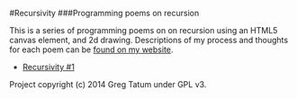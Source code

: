 #Recursivity
###Programming poems on recursion

This is a series of programming poems on on recursion using an HTML5 canvas element, and 2d drawing. Descriptions of my process and thoughts for each poem can be [found on my website](http://gregtatum.com/).

* [Recursivity #1](http://gregtatum.com/poems/recursive/1/)

Project copyright (c) 2014 Greg Tatum under GPL v3.